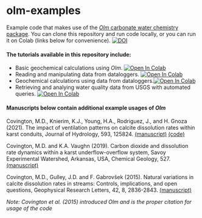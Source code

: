 # olm-examples
Example code that makes use of the [*Olm* carbonate water chemistry package](https://github.com/CovingtonResearchGroup/olm). You can clone this repository and run code locally, or you can run it on Colab (links below for convenience). [![DOI](https://zenodo.org/badge/413568617.svg)](https://zenodo.org/badge/latestdoi/413568617)


#### The tutorials available in this repository include:

- Basic geochemical calculations using *Olm*. [![Open In Colab](https://colab.research.google.com/assets/colab-badge.svg)](https://colab.research.google.com/github/CovingtonResearchGroup/olm-examples/blob/main/Basic-carbonate-calculations.ipynb)
- Reading and manipulating data from dataloggers. [![Open In Colab](https://colab.research.google.com/assets/colab-badge.svg)](https://colab.research.google.com/github/CovingtonResearchGroup/olm-examples/blob/main/Working-with-Dataloggers.ipynb)
- Geochemical calculations using data from dataloggers.[![Open In Colab](https://colab.research.google.com/assets/colab-badge.svg)](https://colab.research.google.com/github/CovingtonResearchGroup/olm-examples/blob/main/Geochemical-calculations-with-logger-data.ipynb)
- Retrieving and analying water quality data from USGS with automated queries. [![Open In Colab](https://colab.research.google.com/assets/colab-badge.svg)](https://colab.research.google.com/github/CovingtonResearchGroup/olm-examples/blob/main/Working-with-USGS-data.ipynb)

#### Manuscripts below contain additional example usages of *Olm* 

Covington, M.D., Knierim, K.J., Young, H.A., Rodriguez, J., and H. Gnoza (2021). The impact of ventilation patterns on calcite dissolution rates within karst conduits, Journal of Hydrology, 593, 125824. [(manuscript)](https://doi.org/10.1016/j.jhydrol.2020.125824) [(code)](https://github.com/CovingtonResearchGroup/Cave-Airflow-and-Dissolution-Rates-Blowing-Springs)

Covington, M.D. and K.A. Vaughn (2019). Carbon dioxide and dissolution rate dynamics within a karst underflow-overflow system, Savoy Experimental Watershed, Arkansas, USA, Chemical Geology, 527. [(manuscript)](https://doi.org/10.1016/j.chemgeo.2018.03.009)

Covington, M.D., Gulley, J.D. and F. Gabrovšek (2015). Natural variations in calcite dissolution rates in streams: Controls, implications, and open questions, Geophysical Research Letters, 42, 8, 2836-2843. [(manuscript)](http://onlinelibrary.wiley.com/doi/10.1002/2015GL063044/abstract)

*Note: Covington et al. (2015) introduced Olm and is the proper citation for usage of the code*
